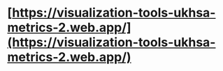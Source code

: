 # [https://visualization-tools-ukhsa-metrics-2.web.app/](https://visualization-tools-ukhsa-metrics-2.web.app/)
